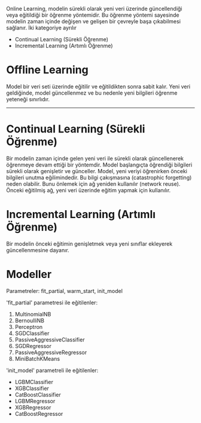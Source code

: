 Online Learning, modelin sürekli olarak yeni veri üzerinde güncellendiği veya eğitildiği bir öğrenme yöntemidir. Bu öğrenme yöntemi sayesinde modelin zaman içinde değişen ve gelişen bir çevreyle başa çıkabilmesi sağlanır. İki kategoriye ayrılır
- Continual Learning (Sürekli Öğrenme)
- Incremental Learning (Artımlı Öğrenme)

# Offline Learning
Model bir veri seti üzerinde eğitilir ve eğitildikten sonra sabit kalır. Yeni veri geldiğinde, model güncellenmez ve bu nedenle yeni bilgileri öğrenme yeteneği sınırlıdır.

---
# Continual Learning (Sürekli Öğrenme)
Bir modelin zaman içinde gelen yeni veri ile sürekli olarak güncellenerek öğrenmeye devam ettiği bir yöntemdir. Model başlangıçta öğrendiği bilgileri sürekli olarak genişletir ve günceller. Model, yeni veriyi öğrenirken önceki bilgileri unutma eğilimindedir. Bu bilgi çakışmasına (catastrophic forgetting) neden olabilir. Bunu önlemek için ağ yeniden kullanılır (network reuse). Önceki eğitilmiş ağ, yeni veri üzerinde eğitim yapmak için kullanılır.

# Incremental Learning (Artımlı Öğrenme)
Bir modelin önceki eğitimin genişletmek veya yeni sınıflar ekleyerek güncellenmesine dayanır.


# Modeller

Parametreler: fit_partial, warm_start, init_model

 'fit_partial' parametresi ile eğitilenler:
1. MultinomialNB
2. BernoulliNB
3. Perceptron
4. SGDClassifier
5. PassiveAggressiveClassifier
6. SGDRegressor
7. PassiveAggressiveRegressor
8. MiniBatchKMeans

'init_model' parametreli ile eğitilenler:
- LGBMClassifier
- XGBClassifier
- CatBoostClassifier
- LGBMRegressor
- XGBRegressor
- CatBoostRegressor
